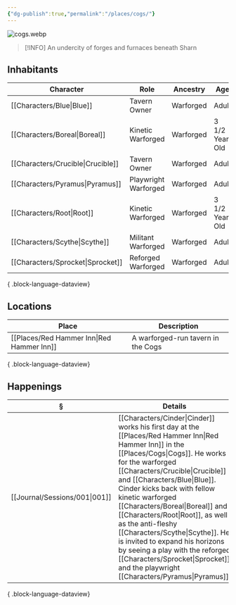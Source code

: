 ```yaml
---
{"dg-publish":true,"permalink":"/places/cogs/"}
---
```


![cogs.webp](/img/user/z_attachments/cogs.webp)

> [!INFO]
> An undercity of forges and furnaces beneath Sharn
## Inhabitants
| Character                            | Role                 | Ancestry  | Age            | Gender |
| ------------------------------------ | -------------------- | --------- | -------------- | ------ |
| [[Characters/Blue\|Blue]]         | Tavern Owner         | Warforged | Adult          | Male   |
| [[Characters/Boreal\|Boreal]]     | Kinetic Warforged    | Warforged | 3 1/2 Year Old | Male   |
| [[Characters/Crucible\|Crucible]] | Tavern Owner         | Warforged | Adult          | Male   |
| [[Characters/Pyramus\|Pyramus]]   | Playwright Warforged | Warforged | Adult          | Male   |
| [[Characters/Root\|Root]]         | Kinetic Warforged    | Warforged | 3 1/2 Year Old | Female |
| [[Characters/Scythe\|Scythe]]     | Militant Warforged   | Warforged | Adult          | Male   |
| [[Characters/Sprocket\|Sprocket]] | Reforged Warforged   | Warforged | Adult          | Male   |

{ .block-language-dataview}
## Locations
| Place                                        | Description                        |
| -------------------------------------------- | ---------------------------------- |
| [[Places/Red Hammer Inn\|Red Hammer Inn]] | A warforged-run tavern in the Cogs |

{ .block-language-dataview}
## Happenings
| §                                | Details                                                                                                                                                                                                                                                                                                                                                              |
| -------------------------------- | -------------------------------------------------------------------------------------------------------------------------------------------------------------------------------------------------------------------------------------------------------------------------------------------------------------------------------------------------------------------- |
| [[Journal/Sessions/001\|001]] | [[Characters/Cinder\|Cinder]] works his first day at the [[Places/Red Hammer Inn\|Red Hammer Inn]] in the [[Places/Cogs\|Cogs]]. He works for the warforged [[Characters/Crucible\|Crucible]] and [[Characters/Blue\|Blue]]. Cinder kicks back with fellow kinetic warforged [[Characters/Boreal\|Boreal]] and [[Characters/Root\|Root]], as well as the anti-fleshy [[Characters/Scythe\|Scythe]]. He is invited to expand his horizons by seeing a play with the reforged [[Characters/Sprocket\|Sprocket]] and the playwright [[Characters/Pyramus\|Pyramus]]. |

{ .block-language-dataview}